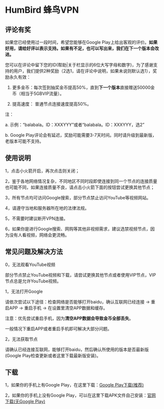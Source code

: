 # HumBird 蜂鸟VPN

## 评论有奖

如果您已经使用过一段时间，希望您能够在Google Play上给出客观的评价。**如果好用，请给好评以表示支持。如果有不足，也可以写出来，我们在下一个版本会改进。**

您可以在评论中留下您的ID(帮助|关于栏显示的6位大写字母和数字)，为了感谢支持的用户，我们提供2种奖励（2选1，请在评论中说明，如果未说则默认选1），奖励永久有效：

1. 更多金币：每次签到抽奖金币提高50%，直到**下一个版本**直接赠送50000金币（相当于5GBVIP流量）。

2. 提高速度： 普通节点连接速度提高50%。

注：

a. 示例：“balabala。ID：XXXYYY”或者“balabala。ID：XXXYYY，选2”

b. Google Play评论会有延迟，奖励可能需要3-7天时间。同时请升级到最新版，老版本可能不支持。


## 使用说明

1，点击小火箭开启，再次点击则关闭；

2，鉴于各地网络情况复杂，不同地区不同时段即使连接到同一个节点的连接质量也可能不同，如果连接质量不良，请点击小火箭下面的按钮尝试更换其他节点；

3，所有节点均可访问Google搜索，部分节点禁止访问YouTube等视频网站。

4，请遵守当地和服务器所在地的法律法规。

5，不需要时建议断开VPN连接。

6，如果你是进行Google搜索、网购等其他非视频需求，建议选禁视频节点，因为没有人看视频，网络会更流畅。


## 常见问题及解决方法

0，无法观看YouTube视频

部分节点禁止YouTube视频和下载，请尝试更换其他节点或者使用VIP节点，VIP节点总是允许YouTube视频。

1，无法打开Google

请依次尝试以下途径：检查网络是否能够打开baidu，确认互联网已经连接 -> 重启APP -> 重启手机 -> 在设置里清空APP数据和缓存。

注意：优先尝试重启手机，因为**清空APP数据会导致金币全部丢失**。

一般情况下重启APP或者重启手机即可解决大部分问题。

2，无法获取节点

请确认已经连接互联网，能够打开baidu，然后确认所使用的版本是否最新版(Google Play检查更新或者这里下载最新版安装)。


## 下载

1，如果你的手机上有Google Play，在这里下载：[Google Play下载(推荐)](https://play.google.com/store/apps/details?id=com.young.ss)

2，如果你的手机上没有Google Play，可以在这里下载APK文件自己安装：[官网下载(无Google Play)](https://github.com/freessservice/HumBird/releases/download/v1.8.6/Humbird-1.8.6.apk)
